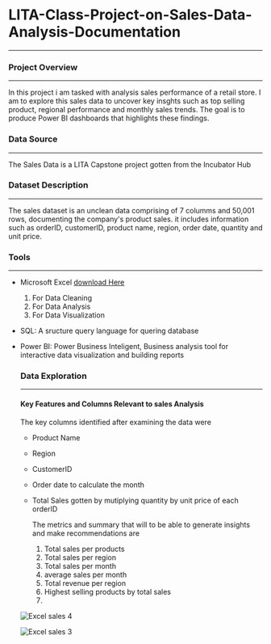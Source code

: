 # LITA-Class-Project-on-Sales-Data-Analysis-Documentation
---
### Project Overview
---
In this project i am tasked with analysis sales performance of a retail store. I am to explore this sales
data to uncover key insghts such as top selling product, regional performance and monthly sales trends. The goal 
is to produce Power BI dashboards that highlights these findings.

### Data Source
---
The Sales Data is a LITA Capstone project gotten from the Incubator Hub 

### Dataset Description
---
The sales dataset is an unclean data comprising of 7 columms and 50,001 rows, documenting the company's
 product sales. it includes information such as orderID, customerID, product name, region, order date, quantity and unit price.

 ### Tools
 ---
 - Microsoft Excel [download Here](https://www.microsoft.com)
    1. For Data Cleaning
    2. For Data Analysis
    3. For Data Visualization
- SQL: A sructure query language for quering database
- Power BI: Power Business Inteligent, Business analysis tool for interactive data visualization and building reports

  ### Data Exploration
  ---
  #### Key Features and Columns Relevant to sales Analysis
  The key columns identified after examining the data were
  - Product Name
  - Region
  - CustomerID
  - Order date to calculate the month
  - Total Sales gotten by mutiplying quantity by unit price of each orderID

    The metrics and summary that will to be able to generate insights and make recommendations are
      1. Total sales per products
      2. Total sales per region
      3. Total sales per month
      4. average sales per month
      5. Total revenue per region
      6. Highest selling products by total sales
      7. 
  ![Excel sales 4](https://github.com/user-attachments/assets/c7deb1e4-ebc6-4b9e-afef-2aba926fbe0b)

  
  ![Excel sales 3](https://github.com/user-attachments/assets/0a48132d-6a0a-49be-aa40-b2d552fec3ee)

  


 
